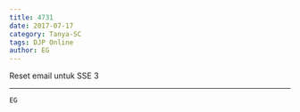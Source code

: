 ```yaml
---
title: 4731
date: 2017-07-17
category: Tanya-SC
tags: DJP Online
author: EG
---
```


Reset email untuk SSE 3

---



`EG`
